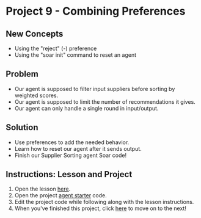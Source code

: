 # Project 9 - Combining Preferences

## New Concepts

* Using the "reject" (-) preference
* Using the "soar init" command to reset an agent


## Problem

* Our agent is supposed to filter input suppliers before sorting by weighted scores.
* Our agent is supposed to limit the number of recommendations it gives.
* Our agent can only handle a single round in input/output.


## Solution

* Use preferences to add the needed behavior.
* Learn how to reset our agent after it sends output.
* Finish our Supplier Sorting agent Soar code!


## Instructions: Lesson and Project

1. Open the lesson [here](Lesson09_CombiningPreferences.pdf).
1. Open the project [agent starter](./agent_starter.soar) code.
1. Edit the project code while following along with the lesson instructions.
1. When you've finished this project, click [here](../Project10_SML_Basics/) to move on to the next!
